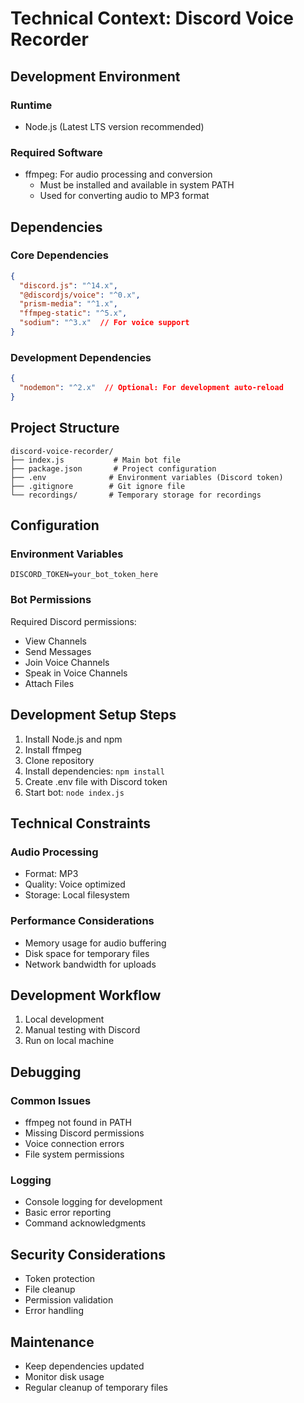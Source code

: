 # Technical Context: Discord Voice Recorder

## Development Environment

### Runtime
- Node.js (Latest LTS version recommended)

### Required Software
- ffmpeg: For audio processing and conversion
  - Must be installed and available in system PATH
  - Used for converting audio to MP3 format

## Dependencies

### Core Dependencies
```json
{
  "discord.js": "^14.x",
  "@discordjs/voice": "^0.x",
  "prism-media": "^1.x",
  "ffmpeg-static": "^5.x",
  "sodium": "^3.x"  // For voice support
}
```

### Development Dependencies
```json
{
  "nodemon": "^2.x"  // Optional: For development auto-reload
}
```

## Project Structure
```
discord-voice-recorder/
├── index.js           # Main bot file
├── package.json       # Project configuration
├── .env              # Environment variables (Discord token)
├── .gitignore        # Git ignore file
└── recordings/       # Temporary storage for recordings
```

## Configuration

### Environment Variables
```env
DISCORD_TOKEN=your_bot_token_here
```

### Bot Permissions
Required Discord permissions:
- View Channels
- Send Messages
- Join Voice Channels
- Speak in Voice Channels
- Attach Files

## Development Setup Steps

1. Install Node.js and npm
2. Install ffmpeg
3. Clone repository
4. Install dependencies: `npm install`
5. Create .env file with Discord token
6. Start bot: `node index.js`

## Technical Constraints

### Audio Processing
- Format: MP3
- Quality: Voice optimized
- Storage: Local filesystem

### Performance Considerations
- Memory usage for audio buffering
- Disk space for temporary files
- Network bandwidth for uploads

## Development Workflow
1. Local development
2. Manual testing with Discord
3. Run on local machine

## Debugging

### Common Issues
- ffmpeg not found in PATH
- Missing Discord permissions
- Voice connection errors
- File system permissions

### Logging
- Console logging for development
- Basic error reporting
- Command acknowledgments

## Security Considerations
- Token protection
- File cleanup
- Permission validation
- Error handling

## Maintenance
- Keep dependencies updated
- Monitor disk usage
- Regular cleanup of temporary files
